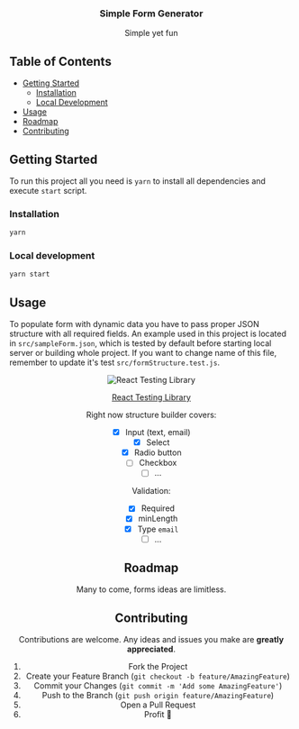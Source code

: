 <p align="center">
  <h3 align="center">Simple Form Generator</h3>
  <p align="center">
    Simple yet fun
  </p>
</p>

## Table of Contents

- [Getting Started](#getting-started)
  - [Installation](#installation)
  - [Local Development](#local-development)
- [Usage](#usage)
- [Roadmap](#roadmap)
- [Contributing](#contributing)

## Getting Started

To run this project all you need is `yarn` to install all dependencies and execute `start` script.

### Installation

```sh
yarn
```

### Local development

```sh
yarn start
```

## Usage

To populate form with dynamic data you have to pass proper JSON structure with all required fields. An example used in this project is located in `src/sampleForm.json`, which is tested by default before starting local server or building whole project. If you want to change name of this file, remember to update it's test `src/formStructure.test.js`.

<div align="center">
	<img src="https://raw.githubusercontent.com/testing-library/react-testing-library/master/other/goat.png"  	alt="React Testing Library" />
	<p><a href="https://github.com/testing-library/react-testing-library">React Testing Library</a></p>
<div>

Right now structure builder covers:

- [x] Input (text, email)
- [x] Select
- [x] Radio button
- [ ] Checkbox
- [ ] ...

Validation:

- [x] Required
- [x] minLength
- [x] Type `email`
- [ ] ...

<!-- ROADMAP -->

## Roadmap

Many to come, forms ideas are limitless.

<!-- CONTRIBUTING -->

## Contributing

Contributions are welcome. Any ideas and issues you make are **greatly appreciated**.

1. Fork the Project
2. Create your Feature Branch (`git checkout -b feature/AmazingFeature`)
3. Commit your Changes (`git commit -m 'Add some AmazingFeature'`)
4. Push to the Branch (`git push origin feature/AmazingFeature`)
5. Open a Pull Request
6. Profit 🚀
